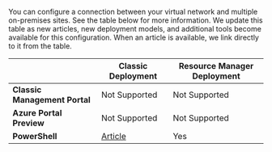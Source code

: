 You can configure a connection between your virtual network and multiple on-premises sites. See the table below for more information. We update this table as new articles, new deployment models, and additional tools become available for this configuration. When an article is available, we link directly to it from the table.

|   | **Classic Deployment**  | **Resource Manager Deployment** |
|-----------------------------------------|-------------|---------------------|
| **Classic Management Portal**           | Not Supported          |  Not Supported                 |
| **Azure Portal Preview**             | Not Supported          |  Not Supported                 |
| **PowerShell**               | [Article](/documentation/articles/vpn-gateway-multi-site/) | Yes |
